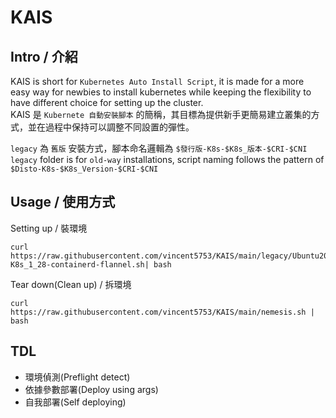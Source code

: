 # KAIS
## Intro / 介紹
KAIS is short for `Kubernetes Auto Install Script`, it is made for a more easy way for newbies to install kubernetes while keeping the flexibility to have different choice for setting up the cluster. </br>
KAIS 是 `Kubernete 自動安裝腳本` 的簡稱，其目標為提供新手更簡易建立叢集的方式，並在過程中保持可以調整不同設置的彈性。

`legacy` 為 `舊版` 安裝方式，腳本命名邏輯為 `$發行版-K8s-$K8s_版本-$CRI-$CNI`  </br>
`legacy` folder is for `old-way` installations, script naming follows the pattern of `$Disto-K8s-$K8s_Version-$CRI-$CNI`

## Usage / 使用方式

Setting up / 裝環境
```
curl https://raw.githubusercontent.com/vincent5753/KAIS/main/legacy/Ubuntu20-K8s_1_28-containerd-flannel.sh| bash
```

Tear down(Clean up) / 拆環境
```
curl https://raw.githubusercontent.com/vincent5753/KAIS/main/nemesis.sh | bash
```

## TDL
+ 環境偵測(Preflight detect)
+ 依據參數部署(Deploy using args)
+ 自我部署(Self deploying)
